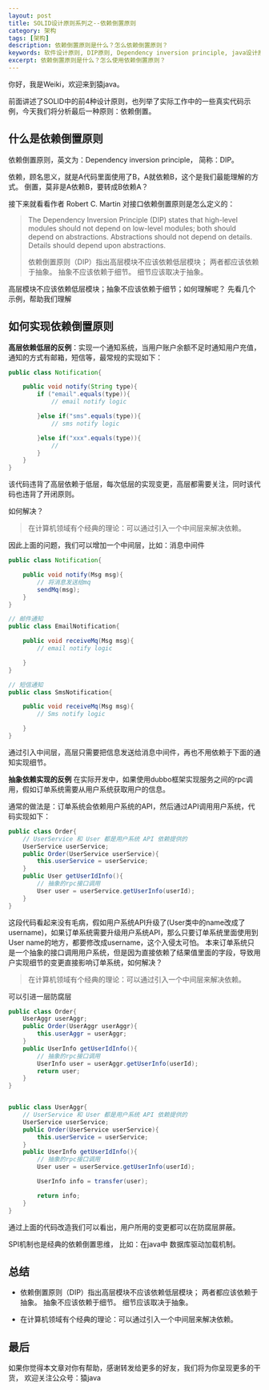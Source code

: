 ```yaml
---
layout: post
title: SOLID设计原则系列之--依赖倒置原则
category: 架构
tags: [架构]
description: 依赖倒置原则是什么？怎么依赖倒置原则？
keywords: 软件设计原则, DIP原则, Dependency inversion principle, java设计原则
excerpt: 依赖倒置原则是什么？怎么使用依赖倒置原则？
---
```


你好，我是Weiki，欢迎来到猿java。

前面讲述了SOLID中的前4种设计原则，也列举了实际工作中的一些真实代码示例，今天我们将分析最后一种原则：依赖倒置。

## 什么是依赖倒置原则

依赖倒置原则，英文为：Dependency inversion principle， 简称：DIP。

依赖，顾名思义，就是A代码里面使用了B，A就依赖B，这个是我们最能理解的方式。 倒置，莫非是A依赖B，要转成B依赖A？

接下来就看看作者 Robert C. Martin 对接口依赖倒置原则是怎么定义的：

> The Dependency Inversion Principle (DIP) states that high-level modules should not depend on low-level modules; both should depend on abstractions. Abstractions should not depend on details. Details should depend upon abstractions.
>
> 依赖倒置原则（DIP）指出高层模块不应该依赖低层模块； 两者都应该依赖于抽象。 抽象不应该依赖于细节。 细节应该取决于抽象。


高层模块不应该依赖低层模块；抽象不应该依赖于细节；如何理解呢？ 先看几个示例，帮助我们理解

## 如何实现依赖倒置原则

**高层依赖低层的反例**：实现一个通知系统，当用户账户余额不足时通知用户充值，通知的方式有邮箱，短信等，最常规的实现如下：

```java
public class Notification{

    public void notify(String type){
        if ("email".equals(type)){
            // email notify logic

        }else if("sms".equals(type)){
            // sms notify logic

        }else if("xxx".equals(type)){
            //
        }
    }
}
```
该代码违背了高层依赖于低层，每次低层的实现变更，高层都需要关注，同时该代码也违背了开闭原则。

如何解决？

> 在计算机领域有个经典的理论：可以通过引入一个中间层来解决依赖。

因此上面的问题，我们可以增加一个中间层，比如：消息中间件

```java
public class Notification{

    public void notify(Msg msg){
        // 将消息发送给mq
        sendMq(msg);
    }
}

// 邮件通知
public class EmailNotification{

    public void receiveMq(Msg msg){
        // email notify logic

    }
}

// 短信通知
public class SmsNotification{

    public void receiveMq(Msg msg){
        // Sms notify logic

    }
}
```
通过引入中间层，高层只需要把信息发送给消息中间件，再也不用依赖于下面的通知实现细节。

**抽象依赖实现的反例**
在实际开发中，如果使用dubbo框架实现服务之间的rpc调用，假如订单系统需要从用户系统获取用户的信息。

通常的做法是：订单系统会依赖用户系统的API，然后通过API调用用户系统，代码实现如下：

```java
public class Order{
    // UserService 和 User 都是用户系统 API 依赖提供的
    UserService userService;
    public Order(UserService userService){
        this.userService = userService;
    }
    public User getUserIdInfo(){
        // 抽象的rpc接口调用
        User user = userService.getUserInfo(userId);
    }
}
```

这段代码看起来没有毛病，假如用户系统API升级了(User类中的name改成了username)，如果订单系统需要升级用户系统API，那么只要订单系统里面使用到User name的地方，都要修改成username，这个入侵太可怕。
本来订单系统只是一个抽象的接口调用用户系统，但是因为直接依赖了结果值里面的字段，导致用户实现细节的变更直接影响订单系统，如何解决？

> 在计算机领域有个经典的理论：可以通过引入一个中间层来解决依赖。

可以引进一层防腐层

```java
public class Order{
    UserAggr userAggr;
    public Order(UserAggr userAggr){
        this.userAggr = userAggr;
    }
    public UserInfo getUserIdInfo(){
        // 抽象的rpc接口调用
        UserInfo user = userAggr.getUserInfo(userId);
        return user;
    }
}


public class UserAggr{
    // UserService 和 User 都是用户系统 API 依赖提供的
    UserService userService;
    public Order(UserService userService){
        this.userService = userService;
    }
    public UserInfo getUserIdInfo(){
        // 抽象的rpc接口调用
        User user = userService.getUserInfo(userId);

        UserInfo info = transfer(user);

        return info;
    }
}
```
通过上面的代码改造我们可以看出，用户所用的变更都可以在防腐层屏蔽。

SPI机制也是经典的依赖倒置思维， 比如：在java中 数据库驱动加载机制。


## 总结

- 依赖倒置原则（DIP）指出高层模块不应该依赖低层模块； 两者都应该依赖于抽象。 抽象不应该依赖于细节。 细节应该取决于抽象。

- 在计算机领域有个经典的理论：可以通过引入一个中间层来解决依赖。


## 最后
如果你觉得本文章对你有帮助，感谢转发给更多的好友，我们将为你呈现更多的干货， 欢迎关注公众号：猿java


